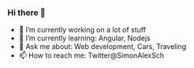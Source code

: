 ### Hi there 👋

- 🔭 I’m currently working on a lot of stuff
- 🌱 I’m currently learning: Angular, Nodejs    
- 💬 Ask me about: Web development, Cars, Traveling 
- 📫 How to reach me: Twitter@SimonAlexSch

